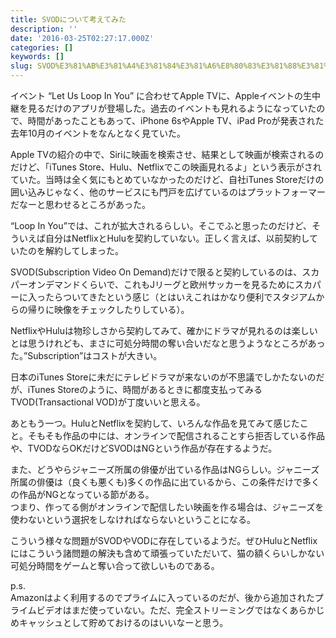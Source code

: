 ```yaml
---
title: SVODについて考えてみた
description: ''
date: '2016-03-25T02:27:17.000Z'
categories: []
keywords: []
slug: SVOD%E3%81%AB%E3%81%A4%E3%81%84%E3%81%A6%E8%80%83%E3%81%88%E3%81%A6%E3%81%BF%E3%81%9F
---
```

イベント “Let Us Loop In You” に合わせてApple TVに、Appleイベントの生中継を見るだけのアプリが登場した。過去のイベントも見れるようになっていたので、時間があったこともあって、iPhone 6sやApple TV、iPad Proが発表された去年10月のイベントをなんとなく見ていた。

Apple TVの紹介の中で、Siriに映画を検索させ、結果として映画が検索されるのだけど、「iTunes Store、Hulu、Netflixでこの映画見れるよ」という表示がされていた。当時は全く気にもとめていなかったのだけど、自社iTunes Storeだけの囲い込みじゃなく、他のサービスにも門戸を広げているのはプラットフォーマーだなーと思わせるところがあった。

“Loop In You”では、これが拡大されるらしい。そこでふと思ったのだけど、そういえば自分はNetflixとHuluを契約していない。正しく言えば、以前契約していたのを解約してしまった。

SVOD(Subscription Video On Demand)だけで限ると契約しているのは、スカパーオンデマンドくらいで、これもJリーグと欧州サッカーを見るためにスカパーに入ったらついてきたという感じ（とはいえこれはかなり便利でスタジアムからの帰りに映像をチェックしたりしている）。

NetflixやHuluは物珍しさから契約してみて、確かにドラマが見れるのは楽しいとは思うけれども、まさに可処分時間の奪い合いだなと思うようなところがあった。”Subscription”はコストが大きい。

日本のiTunes Storeに未だにテレビドラマが来ないのが不思議でしかたないのだが、iTunes Storeのように、時間があるときに都度支払ってみるTVOD(Transactional VOD)が丁度いいと思える。

あともう一つ。HuluとNetflixを契約して、いろんな作品を見てみて感じたこと。そもそも作品の中には、オンラインで配信されることすら拒否している作品や、TVODならOKだけどSVODはNGという作品が存在するようだ。

また、どうやらジャニーズ所属の俳優が出ている作品はNGらしい。ジャニーズ所属の俳優は（良くも悪くも)多くの作品に出ているから、この条件だけで多くの作品がNGとなっている節がある。  
つまり、作ってる側がオンラインで配信したい映画を作る場合は、ジャニーズを使わないという選択をしなければならないということになる。

こういう様々な問題がSVODやVODに存在しているようだ。ぜひHuluとNetflixにはこういう諸問題の解決も含めて頑張っていただいて、猫の額くらいしかない可処分時間をゲームと奪い合って欲しいものである。

p.s.   
Amazonはよく利用するのでプライムに入っているのだが、後から追加されたプライムビデオはまだ使っていない。ただ、完全ストリーミングではなくあらかじめキャッシュとして貯めておけるのはいいなーと思う。
